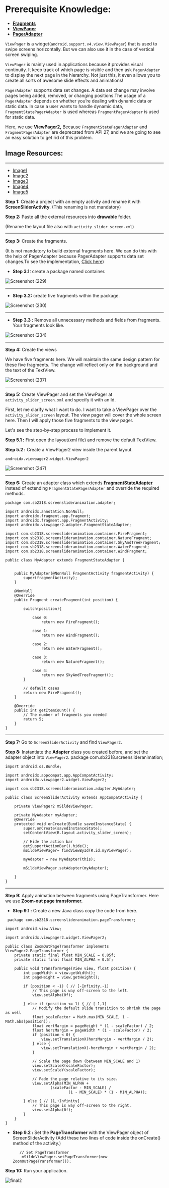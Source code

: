 # Prerequisite Knowledge: 
* <a href="https://developer.android.com/guide/fragments?gclid=CjwKCAjwoP6LBhBlEiwAvCcthFfzwy4tzJtijJ1cpiCbLtPohU6jXmOZoWfGTL9kjVAISpKZxClJjxoC9WYQAvD_BwE&gclsrc=aw.ds"><b>Fragments</a>
* <a href="https://developer.android.com/reference/kotlin/androidx/viewpager/widget/ViewPager">ViewPager</a>
* <a href="https://developer.android.com/reference/androidx/viewpager/widget/PagerAdapter">PagerAdapter</b></a>

`ViewPager` is a widget(`android.support.v4.view.ViewPager`) that is used to swipe screens horizontally. But we can also use it in the case of vertical screen swiping.

`ViewPager` is mainly used in applications because it provides visual continuity. It keep track of which page is visible and then ask `PagerAdapter` to display the next page in the hierarchy. Not just this, it even allows you to create all sorts of awesome slide effects and animations!

`PagerAdapter` supports data set changes. A data set change may involve pages being added, removed, or changing positions.The usage of a `PagerAdapter` depends on whether you’re dealing with dynamic data or static data. In case a user wants to handle dynamic data, `FragmentStatePagerAdapter` is used whereas `FragmentPagerAdapter` is used for static data.


Here,  we use <a href="https://developer.android.com/training/animation/vp2-migration"><b>ViewPager2,</b></a> Because  `FragmentStatePagerAdapter` and  `FragmentPagerAdapter` are deprecated from API 27, and we are going to see an easy solution to get rid of this problem.

## **Image Resources:**

---
* <a href="https://images.unsplash.com/photo-1543243240-fb18ee7927b3?ixlib=rb-1.2.1&ixid=MnwxMjA3fDB8MHxleHBsb3JlLWZlZWR8MTJ8fHxlbnwwfHx8fA%3D%3D&w=1000&q=80"> Image1 </a>
* <a href="https://cdn.britannica.com/w:400,h:300,c:crop/64/145564-050-BEF0E4DC/Wind-palm-trees-golf-course-Hawaii-Maui.jpg">Image2</a>
* <a href="https://resize.indiatvnews.com/en/resize/newbucket/1200_-/2019/12/14162407261-1576676726.jpg">Image3</a>
* <a href="https://scx2.b-cdn.net/gfx/news/2019/22-conservation.jpg">Image4</a>
* <a href="https://images.unsplash.com/photo-1597801038590-9e3a24bcd6b7?ixid=MnwxMjA3fDB8MHxzZWFyY2h8NHx8Z3JlZW4lMjBza3l8ZW58MHx8MHx8&ixlib=rb-1.2.1&w=1000&q=80">Image5</a>

**Step 1:** Create a project with an empty activity and rename it with **ScreenSliderActivity**. (This renaming is not mandatory)

**Step 2:** Paste all the external resources into **drawable** folder.

(Rename the layout file also with `activity_slider_screen.xml`)


---


**Step 3:** Create the fragments.


(It is not mandatory to build external fragments here. We can do this with the help of PagerAdapter because PagerAdapter supports data set changes.To see the implementation, <a href="https://www.youtube.com/watch?v=byLKoPgB7yA">Click here</a>)

 * **Step 3.1:**  create a package named container.
 
 ![Screenshot (229)](https://user-images.githubusercontent.com/87614560/141067413-1ca34ac2-9632-425f-83eb-3829067d94dc.png)
 
 
---

 * **Step 3.2:** create five fragments within the package.

![Screenshot (230)](https://user-images.githubusercontent.com/87614560/141067544-719f98e2-07b1-4629-a83d-9a86aa662339.png)


---

 * **Step 3.3 :** Remove all unnecessary methods and fields from fragments. Your fragments look like.


![Screenshot (234)](https://user-images.githubusercontent.com/87614560/141067687-f0402402-2fd4-430a-8ecf-194d07ab9f4a.png)


---


**Step 4:** Create the views

We have five fragments here. We will maintain the same design pattern for these five fragments. The change will reflect only on the background and the text of the TextView.


![Screenshot (237)](https://user-images.githubusercontent.com/87614560/141067813-b4ca5cd8-19e4-4542-995e-78aadce79e26.png)


---

**Step 5:** Create ViewPager and set the ViewPager at `activity_slider_screen.xml` and specify it with an Id.

First, let me clarify what I want to do.
I want to take a ViewPager over the `activity_slider_screen` layout. The view pager will cover the whole screen here. Then I will apply those five fragments to the view pager.

Let's see the step-by-step process to implement it.

**Step 5.1 :** First open the layout(xml file) and remove the default TextView.

**Step 5.2 :** Create a ViewPager2 view inside the parent layout.

`androidx.viewpager2.widget.ViewPager2`


![Screenshot (247)](https://user-images.githubusercontent.com/87614560/141068173-105d5593-5e97-4f07-be60-af7f13d80104.png)


---
**Step 6:**  Create an adapter class which extends <a href="https://developer.android.com/reference/androidx/viewpager2/adapter/FragmentStateAdapter"><b>FragmentStateAdapter</b></a> instead of extending `FragmentStatePagerAdapter` and override the required methods.

```
package com.sb2318.screenslideranimation.adapter;

import androidx.annotation.NonNull;
import androidx.fragment.app.Fragment;
import androidx.fragment.app.FragmentActivity;
import androidx.viewpager2.adapter.FragmentStateAdapter;

import com.sb2318.screenslideranimation.container.FireFragment;
import com.sb2318.screenslideranimation.container.NatureFragment;
import com.sb2318.screenslideranimation.container.SkyAndTreeFragment;
import com.sb2318.screenslideranimation.container.WaterFragment;
import com.sb2318.screenslideranimation.container.WindFragment;

public class MyAdapter extends FragmentStateAdapter {


    public MyAdapter(@NonNull FragmentActivity fragmentActivity) {
        super(fragmentActivity);
    }

    @NonNull
    @Override
    public Fragment createFragment(int position) {

        switch(position){

            case 0:
                return new FireFragment();

            case 1:
                return new WindFragment();

            case 2:
                return new WaterFragment();

            case 3:
                return new NatureFragment();

            case 4:
                return new SkyAndTreeFragment();
        }

        // default cases
        return new FireFragment();
    }

    @Override
    public int getItemCount() {
        // The number of fragments you needed
        return 5;
    }
}
```


---
**Step 7:** Go to `ScreenSliderActivity` and find `ViewPager2`.

**Step 8:** Instantiate the **Adapter** class you created before, and set the adapter object into `ViewPager2`.
package com.sb2318.screenslideranimation;

```
import android.os.Bundle;

import androidx.appcompat.app.AppCompatActivity;
import androidx.viewpager2.widget.ViewPager2;

import com.sb2318.screenslideranimation.adapter.MyAdapter;

public class ScreenSliderActivity extends AppCompatActivity {

    private ViewPager2 mSildeViewPager;

    private MyAdapter myAdapter;
    @Override
    protected void onCreate(Bundle savedInstanceState) {
        super.onCreate(savedInstanceState);
        setContentView(R.layout.activity_slider_screen);

        // Hide the action bar
        getSupportActionBar().hide();
        mSildeViewPager= findViewById(R.id.myViewPager);

        myAdapter = new MyAdapter(this);

        mSildeViewPager.setAdapter(myAdapter);

    }
}
```
---


**Step 9:** Apply animation between fragments using PageTransformer. Here we use **Zoom-out page transformer.**

* **Step 9.1 :** Create a new Java class copy the code from here.

```
 package com.sb2318.screenslideranimation.pageTransformer;

import android.view.View;

import androidx.viewpager2.widget.ViewPager2;

public class ZoomOutPageTransformer implements ViewPager2.PageTransformer {
    private static final float MIN_SCALE = 0.85f;
    private static final float MIN_ALPHA = 0.5f;

    public void transformPage(View view, float position) {
        int pageWidth = view.getWidth();
        int pageHeight = view.getHeight();

        if (position < -1) { // [-Infinity,-1)
            // This page is way off-screen to the left.
            view.setAlpha(0f);

        } else if (position <= 1) { // [-1,1]
            // Modify the default slide transition to shrink the page as well
            float scaleFactor = Math.max(MIN_SCALE, 1 - Math.abs(position));
            float vertMargin = pageHeight * (1 - scaleFactor) / 2;
            float horzMargin = pageWidth * (1 - scaleFactor) / 2;
            if (position < 0) {
                view.setTranslationX(horzMargin - vertMargin / 2);
            } else {
                view.setTranslationX(-horzMargin + vertMargin / 2);
            }

            // Scale the page down (between MIN_SCALE and 1)
            view.setScaleX(scaleFactor);
            view.setScaleY(scaleFactor);

            // Fade the page relative to its size.
            view.setAlpha(MIN_ALPHA +
                    (scaleFactor - MIN_SCALE) /
                            (1 - MIN_SCALE) * (1 - MIN_ALPHA));

        } else { // (1,+Infinity]
            // This page is way off-screen to the right.
            view.setAlpha(0f);
        }
    }
}
```
* **Step 9.2 :** Set the **PageTransformer** with the ViewPager object of ScreenSliderActivity (Add these two lines of code inside the onCreate() method of the activity.)

    ```
       // Set PageTransformer
        mSildeViewPager.setPageTransformer(new ZoomOutPageTransformer());
    ```
**Step 10:** Run your application. 

 ![final2](https://user-images.githubusercontent.com/87614560/141069304-9f67e25c-10a8-4a4e-9f19-142af87e849b.gif)
        
         
        
